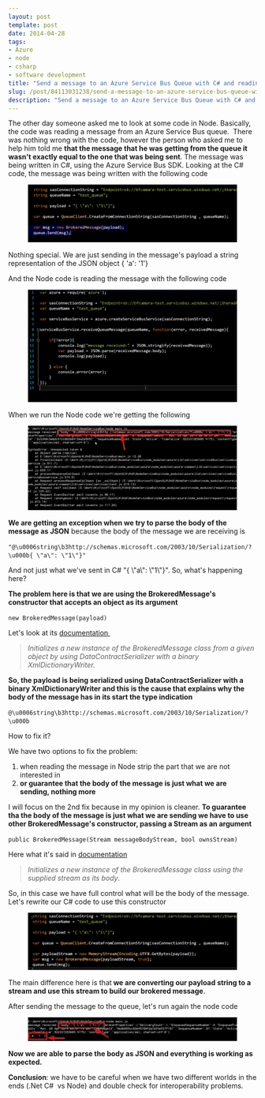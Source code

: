 ```yaml
---
layout: post
template: post
date: 2014-04-28
tags:
- Azure
- node
- csharp
- software development
title: "Send a message to an Azure Service Bus Queue with C# and reading it in Node - Interoperability problems"
slug: /post/84113031238/send-a-message-to-an-azure-service-bus-queue-with
description: "Send a message to an Azure Service Bus Queue with C# and reading it in Node - Interoperability problems"
---
```

<p>The other day someone asked me to look at some code in Node. Basically, the code was reading a message from an Azure Service Bus queue. &nbsp;There was nothing wrong with the code, however the person who asked me to help him told me <strong>that the message that he was getting from the queue it wasn't exactly&nbsp;equal to the one that was being sent</strong>. The message was being written in C#, using the Azure Service Bus SDK.&nbsp;Looking at the C# code, the message was being written with the following code</p>
<p><figure class="tmblr-full" data-orig-height="137" data-orig-width="500" data-orig-src="./727679f11d8524c7b5d05f5c5848ab065e01e96c12a7075b68b139e9d01f001e.png"><img alt="image" src="./11afa1b6a2d00c36ccad59cb6bc1905a86fb68cd830117db6d27d60f74d78573.png" data-orig-height="137" data-orig-width="500" data-orig-src="./727679f11d8524c7b5d05f5c5848ab065e01e96c12a7075b68b139e9d01f001e.png"></figure></p>
<p></p>
<p></p>
<p><span>Nothing special. We are just sending in the message's payload a string representation of the JSON object { 'a': '1'}&nbsp;</span></p>
<p><span>And the Node code is reading the message with the following code</span></p>
<p><figure class="tmblr-full" data-orig-height="269" data-orig-width="500" data-orig-src="./b3ea2612b3baed18402b3690017d660e196a0da4ae21d8c1446ddab0eecf9e12.png"><img alt="image" src="./3ef3a9a43f9b3aa834d9dee71a0c8139544a78ba0e5a25667abc05378a29f9f2.png" data-orig-height="269" data-orig-width="500" data-orig-src="./b3ea2612b3baed18402b3690017d660e196a0da4ae21d8c1446ddab0eecf9e12.png"></figure></p>
<p></p>
<p><span>When we run the Node code we're getting the following</span></p>
<p><figure class="tmblr-full" data-orig-height="202" data-orig-width="500" data-orig-src="./270f5bf27de86c4758f1e199c0c1c3935a4e563a3886bb75fed027acb6175065.png"><img alt="image" src="./21426418acf3f2f909ec7659aeaae52bbc91819820fd762781c733769d296a60.png" data-orig-height="202" data-orig-width="500" data-orig-src="./270f5bf27de86c4758f1e199c0c1c3935a4e563a3886bb75fed027acb6175065.png"></figure></p>
<p></p>
<p><strong>We are getting an exception when we try to parse the body of the message as JSON</strong> because the body of the message we are receiving is</p>
<p><code>"@\u0006string\b3http://schemas.microsoft.com/2003/10/Serialization/?\u000b{ \"a\": \"1\"}"</code></p>
<p>And not just what we've sent in C# "{ \"a\": \"1\"}". So, what's happening here?</p>
<p><strong>The problem here is that we are using the BrokeredMessage's constructor that accepts an object as its argument</strong></p>
<p><code>new BrokeredMessage(payload)</code></p>
<p>Let's look at its <a href="http://msdn.microsoft.com/en-us/library/hh322644.aspx" target="_blank">documentation&nbsp;</a></p>
<blockquote>
<p><em>Initializes a new instance of the BrokeredMessage class from a given object by using DataContractSerializer with a binary XmlDictionaryWriter.</em></p>
</blockquote>
<p></p>
<p><strong>So, the payload is being serialized using DataContractSerializer with a binary XmlDictionaryWriter and this is the cause that explains why the body of the message&nbsp;has in its start the type indication</strong></p>
<p><code>@\u0006string\b3http://schemas.microsoft.com/2003/10/Serialization/?\u000b</code></p>
<p>How to fix it?</p>
<p><span>We have two options to fix the problem:&nbsp;</span></p>
<ol><li><span>when reading the message in Node strip the part that we are not interested in</span></li>
<li><span></span><strong>or guarantee that the body of the message is just what we are sending, nothing more</strong></li>
</ol><p>I will focus on the 2nd fix because in my opinion is cleaner. <strong>To guarantee tha the body of the message is just what we are sending </strong><strong>we have to use other BrokeredMessage's constructor, passing a Stream as an argument</strong></p>
<p><code>public BrokeredMessage(Stream messageBodyStream, bool ownsStream)</code></p>
<p>Here what it's said in <a href="http://msdn.microsoft.com/en-us/library/hh330764.aspx" target="_blank">documentation</a></p>
<blockquote>
<p><em>Initializes a new instance of the BrokeredMessage class using the supplied stream as its body</em>.</p>
</blockquote>
<p></p>
<p>So, in this case we have full control what will be the body of the message. Let's rewrite our C# code to use this constructor</p>
<p><figure class="tmblr-full" data-orig-height="137" data-orig-width="500" data-orig-src="./91bd4503ed1977e3e917c28c5f797c1f0c7f76e3ddc07ddd8c55f3068dfadc9c.png"><img alt="image" src="./54c0abde89faa6700947a34f4dad8d6ce9294f58e6613bde128e7e164486cacf.png" data-orig-height="137" data-orig-width="500" data-orig-src="./91bd4503ed1977e3e917c28c5f797c1f0c7f76e3ddc07ddd8c55f3068dfadc9c.png"></figure></p>
<p></p>
<p>The main difference here is that<strong> we are converting our payload string to a stream and use this stream to build our brokered message</strong>.</p>
<p><span>After sending the message to the queue, let's run again the node code</span></p>
<p><figure class="tmblr-full" data-orig-height="56" data-orig-width="500" data-orig-src="./52a4cb4908fe0d98be2000f01de2e719622eb52e1750cd7830cea3c236562323.png"><img alt="image" src="./92a6e96cd1eb4af0aabce96aefb4e8b79e793830d870a7610957064ffc54503e.png" data-orig-height="56" data-orig-width="500" data-orig-src="./52a4cb4908fe0d98be2000f01de2e719622eb52e1750cd7830cea3c236562323.png"></figure></p>
<p></p>
<p></p>
<p><strong>Now we are able to parse the body as JSON and everything is working as expected.</strong></p>
<p></p>
<p><strong>Conclusion</strong>: we have to be careful when we have two different worlds in the ends (.Net C# &nbsp;vs Node) and double check for interoperability problems.</p>